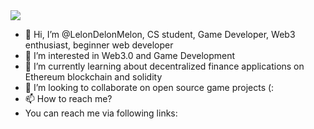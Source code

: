 <img src ="https://tenor.com/view/gif-26167217">

- 👋 Hi, I’m @LelonDelonMelon, CS student, Game Developer, Web3 enthusiast, beginner web developer
- 👀 I’m interested in Web3.0 and Game Development
- 🌱 I’m currently learning about decentralized finance applications on Ethereum blockchain and solidity
- 💞️ I’m looking to collaborate on open source game projects (:
- 📫 How to reach me?
-    You can reach me via following links:

<!---
LelonDelonMelon/LelonDelonMelon is a ✨ special ✨ repository because its `README.md` (this file) appears on your GitHub profile.
You can click the Preview link to take a look at your changes.
--->
